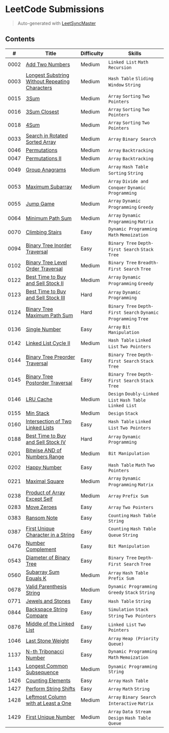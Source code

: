 # LeetCode Submissions

> Auto-generated with [LeetSyncMaster](https://github.com/shubhamwagh/LeetSyncMaster)

## Contents

| # | Title | Difficulty | Skills |
|---| ----- | ---------- | ------ |
| 0002 | [Add Two Numbers](https://leetcode.com/problems/add-two-numbers) | Medium | `Linked List` `Math` `Recursion` |
| 0003 | [Longest Substring Without Repeating Characters](https://leetcode.com/problems/longest-substring-without-repeating-characters) | Medium | `Hash Table` `Sliding Window` `String` |
| 0015 | [3Sum](https://leetcode.com/problems/3sum) | Medium | `Array` `Sorting` `Two Pointers` |
| 0016 | [3Sum Closest](https://leetcode.com/problems/3sum-closest) | Medium | `Array` `Sorting` `Two Pointers` |
| 0018 | [4Sum](https://leetcode.com/problems/4sum) | Medium | `Array` `Sorting` `Two Pointers` |
| 0033 | [Search in Rotated Sorted Array](https://leetcode.com/problems/search-in-rotated-sorted-array) | Medium | `Array` `Binary Search` |
| 0046 | [Permutations](https://leetcode.com/problems/permutations) | Medium | `Array` `Backtracking` |
| 0047 | [Permutations II](https://leetcode.com/problems/permutations-ii) | Medium | `Array` `Backtracking` |
| 0049 | [Group Anagrams](https://leetcode.com/problems/group-anagrams) | Medium | `Array` `Hash Table` `Sorting` `String` |
| 0053 | [Maximum Subarray](https://leetcode.com/problems/maximum-subarray) | Medium | `Array` `Divide and Conquer` `Dynamic Programming` |
| 0055 | [Jump Game](https://leetcode.com/problems/jump-game) | Medium | `Array` `Dynamic Programming` `Greedy` |
| 0064 | [Minimum Path Sum](https://leetcode.com/problems/minimum-path-sum) | Medium | `Array` `Dynamic Programming` `Matrix` |
| 0070 | [Climbing Stairs](https://leetcode.com/problems/climbing-stairs) | Easy | `Dynamic Programming` `Math` `Memoization` |
| 0094 | [Binary Tree Inorder Traversal](https://leetcode.com/problems/binary-tree-inorder-traversal) | Easy | `Binary Tree` `Depth-First Search` `Stack` `Tree` |
| 0102 | [Binary Tree Level Order Traversal](https://leetcode.com/problems/binary-tree-level-order-traversal) | Medium | `Binary Tree` `Breadth-First Search` `Tree` |
| 0122 | [Best Time to Buy and Sell Stock II](https://leetcode.com/problems/best-time-to-buy-and-sell-stock-ii) | Medium | `Array` `Dynamic Programming` `Greedy` |
| 0123 | [Best Time to Buy and Sell Stock III](https://leetcode.com/problems/best-time-to-buy-and-sell-stock-iii) | Hard | `Array` `Dynamic Programming` |
| 0124 | [Binary Tree Maximum Path Sum](https://leetcode.com/problems/binary-tree-maximum-path-sum) | Hard | `Binary Tree` `Depth-First Search` `Dynamic Programming` `Tree` |
| 0136 | [Single Number](https://leetcode.com/problems/single-number) | Easy | `Array` `Bit Manipulation` |
| 0142 | [Linked List Cycle II](https://leetcode.com/problems/linked-list-cycle-ii) | Medium | `Hash Table` `Linked List` `Two Pointers` |
| 0144 | [Binary Tree Preorder Traversal](https://leetcode.com/problems/binary-tree-preorder-traversal) | Easy | `Binary Tree` `Depth-First Search` `Stack` `Tree` |
| 0145 | [Binary Tree Postorder Traversal](https://leetcode.com/problems/binary-tree-postorder-traversal) | Easy | `Binary Tree` `Depth-First Search` `Stack` `Tree` |
| 0146 | [LRU Cache](https://leetcode.com/problems/lru-cache) | Medium | `Design` `Doubly-Linked List` `Hash Table` `Linked List` |
| 0155 | [Min Stack](https://leetcode.com/problems/min-stack) | Medium | `Design` `Stack` |
| 0160 | [Intersection of Two Linked Lists](https://leetcode.com/problems/intersection-of-two-linked-lists) | Easy | `Hash Table` `Linked List` `Two Pointers` |
| 0188 | [Best Time to Buy and Sell Stock IV](https://leetcode.com/problems/best-time-to-buy-and-sell-stock-iv) | Hard | `Array` `Dynamic Programming` |
| 0201 | [Bitwise AND of Numbers Range](https://leetcode.com/problems/bitwise-and-of-numbers-range) | Medium | `Bit Manipulation` |
| 0202 | [Happy Number](https://leetcode.com/problems/happy-number) | Easy | `Hash Table` `Math` `Two Pointers` |
| 0221 | [Maximal Square](https://leetcode.com/problems/maximal-square) | Medium | `Array` `Dynamic Programming` `Matrix` |
| 0238 | [Product of Array Except Self](https://leetcode.com/problems/product-of-array-except-self) | Medium | `Array` `Prefix Sum` |
| 0283 | [Move Zeroes](https://leetcode.com/problems/move-zeroes) | Easy | `Array` `Two Pointers` |
| 0383 | [Ransom Note](https://leetcode.com/problems/ransom-note) | Easy | `Counting` `Hash Table` `String` |
| 0387 | [First Unique Character in a String](https://leetcode.com/problems/first-unique-character-in-a-string) | Easy | `Counting` `Hash Table` `Queue` `String` |
| 0476 | [Number Complement](https://leetcode.com/problems/number-complement) | Easy | `Bit Manipulation` |
| 0543 | [Diameter of Binary Tree](https://leetcode.com/problems/diameter-of-binary-tree) | Easy | `Binary Tree` `Depth-First Search` `Tree` |
| 0560 | [Subarray Sum Equals K](https://leetcode.com/problems/subarray-sum-equals-k) | Medium | `Array` `Hash Table` `Prefix Sum` |
| 0678 | [Valid Parenthesis String](https://leetcode.com/problems/valid-parenthesis-string) | Medium | `Dynamic Programming` `Greedy` `Stack` `String` |
| 0771 | [Jewels and Stones](https://leetcode.com/problems/jewels-and-stones) | Easy | `Hash Table` `String` |
| 0844 | [Backspace String Compare](https://leetcode.com/problems/backspace-string-compare) | Easy | `Simulation` `Stack` `String` `Two Pointers` |
| 0876 | [Middle of the Linked List](https://leetcode.com/problems/middle-of-the-linked-list) | Easy | `Linked List` `Two Pointers` |
| 1046 | [Last Stone Weight](https://leetcode.com/problems/last-stone-weight) | Easy | `Array` `Heap (Priority Queue)` |
| 1137 | [N-th Tribonacci Number](https://leetcode.com/problems/n-th-tribonacci-number) | Easy | `Dynamic Programming` `Math` `Memoization` |
| 1143 | [Longest Common Subsequence](https://leetcode.com/problems/longest-common-subsequence) | Medium | `Dynamic Programming` `String` |
| 1426 | [Counting Elements](https://leetcode.com/problems/counting-elements) | Easy | `Array` `Hash Table` |
| 1427 | [Perform String Shifts](https://leetcode.com/problems/perform-string-shifts) | Easy | `Array` `Math` `String` |
| 1428 | [Leftmost Column with at Least a One](https://leetcode.com/problems/leftmost-column-with-at-least-a-one) | Medium | `Array` `Binary Search` `Interactive` `Matrix` |
| 1429 | [First Unique Number](https://leetcode.com/problems/first-unique-number) | Medium | `Array` `Data Stream` `Design` `Hash Table` `Queue` |